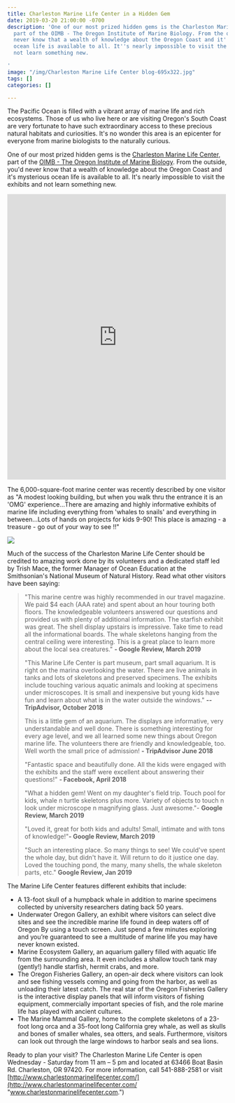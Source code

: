 ```yaml
---
title: Charleston Marine Life Center in a Hidden Gem
date: 2019-03-20 21:00:00 -0700
description: 'One of our most prized hidden gems is the Charleston Marine Life Center,
  part of the OIMB - The Oregon Institute of Marine Biology. From the outside, you''d
  never know that a wealth of knowledge about the Oregon Coast and it''s mysterious
  ocean life is available to all. It''s nearly impossible to visit the exhibits and
  not learn something new.

'
image: "/img/Charleston Marine Life Center blog-695x322.jpg"
tags: []
categories: []

---
```

The Pacific Ocean is filled with a vibrant array of marine life and rich ecosystems. Those of us who live here or are visiting Oregon's South Coast are very fortunate to have such extraordinary access to these precious natural habitats and curiosities. It's no wonder this area is an epicenter for everyone from marine biologists to the naturally curious.

One of our most prized hidden gems is the [Charleston Marine Life Center,](http://www.charlestonmarinelifecenter.com/) part of the [OIMB - The Oregon Institute of Marine Biology](https://oimb.uoregon.edu/). From the outside, you'd never know that a wealth of knowledge about the Oregon Coast and it's mysterious ocean life is available to all. It's nearly impossible to visit the exhibits and not learn something new.

<iframe src="https://www.facebook.com/plugins/post.php?href=https%3A%2F%2Fwww.facebook.com%2FUOCMLC%2Fposts%2F783533221980165&width=500" width="500" height="651" style="border:none;overflow:hidden" scrolling="no" frameborder="0" allowTransparency="true" allow="encrypted-media"></iframe>

The 6,000-square-foot marine center was recently described by one visitor as "A modest looking building, but when you walk thru the entrance it is an 'OMG' experience...There are amazing and highly informative exhibits of marine life including everything from 'whales to snails' and everything in between...Lots of hands on projects for kids 9-90! This place is amazing - a treasure - go out of your way to see !!"

![](/img/CharlestonMarineLifeCenterblog-695x322.jpg)

Much of the success of the Charleston Marine Life Center should be credited to amazing work done by its volunteers and a dedicated staff led by Trish Mace, the former Manager of Ocean Education at the Smithsonian's National Museum of Natural History. Read what other visitors have been saying:

> "This marine centre was highly recommended in our travel magazine. We paid $4 each (AAA rate) and spent about an hour touring both floors. The knowledgeable volunteers answered our questions and provided us with plenty of additional information. The starfish exhibit was great. The shell display upstairs is impressive. Take time to read all the informational boards. The whale skeletons hanging from the central ceiling were interesting. This is a great place to learn more about the local sea creatures." **- Google Review, March 2019**
>
> "This Marine Life Center is part museum, part small aquarium. It is right on the marina overlooking the water. There are live animals in tanks and lots of skeletons and preserved specimens. The exhibits include touching various aquatic animals and looking at specimens under microscopes. It is small and inexpensive but young kids have fun and learn about what is in the water outside the windows." **--TripAdvisor, October 2018**
>
> This is a little gem of an aquarium. The displays are informative, very understandable and well done. There is something interesting for every age level, and we all learned some new things about Oregon marine life. The volunteers there are friendly and knowledgeable, too. Well worth the small price of admission! **- TripAdvisor June 2018**
>
> "Fantastic space and beautifully done. All the kids were engaged with the exhibits and the staff were excellent about answering their questions!" **- Facebook, April 2018**
>
> "What a hidden gem! Went on my daughter's field trip. Touch pool for kids, whale n turtle skeletons plus more. Variety of objects to touch n look under microscope n magnifying glass. Just awesome."- **Google Review, March 2019**
>
> "Loved it, great for both kids and adults! Small, intimate and with tons of knowledge!"**- Google Review, March 2019**
>
> "Such an interesting place. So many things to see! We could've spent the whole day, but didn't have it. Will return to do it justice one day. Loved the touching pond, the many, many shells, the whale skeleton parts, etc." **Google Review, Jan 2019**

The Marine Life Center features different exhibits that include:

* A 13-foot skull of a humpback whale in addition to marine specimens collected by university researchers dating back 50 years.
* Underwater Oregon Gallery, an exhibit where visitors can select dive sites and see the incredible marine life found in deep waters off of Oregon By using a touch screen. Just spend a few minutes exploring and you’re guaranteed to see a multitude of marine life you may have never known existed.
* Marine Ecosystem Gallery, an aquarium gallery filled with aquatic life from the surrounding area. It even includes a shallow touch tank may (gently!) handle starfish, hermit crabs, and more.
* The Oregon Fisheries Gallery, an open-air deck where visitors can look and see fishing vessels coming and going from the harbor, as well as unloading their latest catch. The real star of the Oregon Fisheries Gallery is the interactive display panels that will inform visitors of fishing equipment, commercially important species of fish, and the role marine life has played with ancient cultures.
* The Marine Mammal Gallery, home to the complete skeletons of a 23-foot long orca and a 35-foot long California grey whale, as well as skulls and bones of smaller whales, sea otters, and seals. Furthermore, visitors can look out through the large windows to harbor seals and sea lions.

Ready to plan your visit? The Charleston Marine Life Center is open Wednesday - Saturday from 11 am – 5 pm and located at 63466 Boat Basin Rd. Charleston, OR 97420. For more information, call 541-888-2581 or visit [http://www.charlestonmarinelifecenter.com/](http://www.charlestonmarinelifecenter.com/ "www.charlestonmarinelifecenter.com.")
